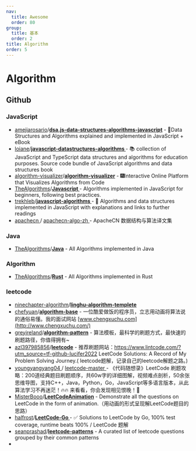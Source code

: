 ```yaml
---
nav:
  title: Awesome
  order: 80
group:
  title: 基本
  order: 2
title: Algorithm
order: 5
---
```


# Algorithm

## Github

### JavaScript

- [amejiarosario](https://github.com/amejiarosario)/**[dsa.js-data-structures-algorithms-javascript](https://github.com/amejiarosario/dsa.js-data-structures-algorithms-javascript)** - 🥞Data Structures and Algorithms explained and implemented in JavaScript + eBook
- [loiane](https://github.com/loiane)/**[javascript-datastructures-algorithms ](https://github.com/loiane/javascript-datastructures-algorithms)**- 📚 collection of JavaScript and TypeScript data structures and algorithms for education purposes. Source code bundle of JavaScript algorithms and data structures book
- [algorithm-visualizer](https://github.com/algorithm-visualizer?type=source)/**[algorithm-visualizer](https://github.com/algorithm-visualizer/algorithm-visualizer)** - 🎆Interactive Online Platform that Visualizes Algorithms from Code
- [TheAlgorithms](https://github.com/TheAlgorithms?type=source)/**[Javascript ](https://github.com/TheAlgorithms/Javascript)**- Algorithms implemented in JavaScript for beginners, following best practices.
- [trekhleb](https://github.com/trekhleb)/**[javascript-algorithms ](https://github.com/trekhleb/javascript-algorithms)**- 📝 Algorithms and data structures implemented in JavaScript with explanations and links to further readings
- [apachecn ](https://github.com/apachecn)/ [apachecn-algo-zh ](https://github.com/apachecn/apachecn-algo-zh)- ApacheCN 数据结构与算法译文集

### Java

- [TheAlgorithms](https://github.com/TheAlgorithms?type=source)/**[Java](https://github.com/TheAlgorithms/Java)** - All Algorithms implemented in Java

### Algorithm

- [TheAlgorithms](https://github.com/TheAlgorithms?type=source)/**[Rust](https://github.com/TheAlgorithms/Rust)** - All Algorithms implemented in Rust

### leetcode

- [ninechapter-algorithm](https://github.com/ninechapter-algorithm)/**[linghu-algorithm-templete](https://github.com/ninechapter-algorithm/linghu-algorithm-templete)**
- [chefyuan](https://github.com/chefyuan)/**[algorithm-base](https://github.com/chefyuan/algorithm-base)** - 一位酷爱做饭的程序员，立志用动画将算法说的通俗易懂。我的面试网站 [www.chengxuchu.com](http://www.chengxuchu.com/)
- [greyireland](https://github.com/greyireland)/**[algorithm-pattern](https://github.com/greyireland/algorithm-pattern)** - 算法模板，最科学的刷题方式，最快速的刷题路径，你值得拥有~
- [azl397985856](https://github.com/azl397985856)/**[leetcode](https://github.com/azl397985856/leetcode)** - 推荐刷题网站：https://www.lintcode.com/?utm_source=tf-github-lucifer2022 LeetCode Solutions: A Record of My Problem Solving Journey.( leetcode题解，记录自己的leetcode解题之路。)
- [youngyangyang04 ](https://github.com/youngyangyang04)/ [leetcode-master ](https://github.com/youngyangyang04/leetcode-master)- 《代码随想录》LeetCode 刷题攻略：200道经典题目刷题顺序，共60w字的详细图解，视频难点剖析，50余张思维导图，支持C++，Java，Python，Go，JavaScript等多语言版本，从此算法学习不再迷茫！🔥🔥 来看看，你会发现相见恨晚！🚀
- [MisterBooo](https://github.com/MisterBooo)/**[LeetCodeAnimation](https://github.com/MisterBooo/LeetCodeAnimation)** - Demonstrate all the questions on LeetCode in the form of animation.（用动画的形式呈现解LeetCode题目的思路）
- [halfrost](https://github.com/halfrost)/**[LeetCode-Go ](https://github.com/halfrost/LeetCode-Go)**- ✅ Solutions to LeetCode by Go, 100% test coverage, runtime beats 100% / LeetCode 题解
- [seanprashad](https://github.com/seanprashad)/**[leetcode-patterns](https://github.com/seanprashad/leetcode-patterns)** - A curated list of leetcode questions grouped by their common patterns
- 



